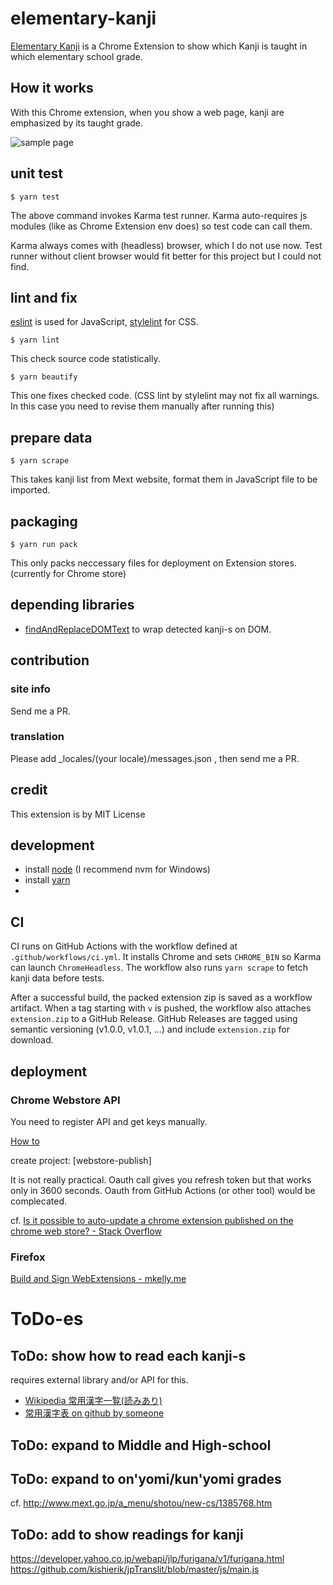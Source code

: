 # elementary-kanji

[Elementary Kanji]() is a Chrome Extension to show which Kanji is taught in which elementary school grade.

## How it works

With this Chrome extension, when you show a web page, kanji are emphasized by its taught grade.

![sample page](screenshots/download_blocked.png)

## unit test

~~~
$ yarn test
~~~

The above command invokes Karma test runner. Karma auto-requires js modules (like as Chrome Extension env does) so test code can call them.

Karma always comes with (headless) browser, which I do not use now. Test runner without client browser would fit better for this project but I could not find.

## lint and fix

[eslint](https://eslint.org/) is used for JavaScript, [stylelint](https://stylelint.io/) for CSS.

~~~
$ yarn lint
~~~

This check source code statistically.

~~~
$ yarn beautify
~~~

This one fixes checked code. (CSS lint by stylelint may not fix all warnings. In this case you need to revise them manually after running this)

## prepare data

~~~
$ yarn scrape
~~~

This takes kanji list from Mext website, format them in JavaScript file to be imported.

## packaging

~~~
$ yarn run pack
~~~

This only packs neccessary files for deployment on Extension stores. (currently for Chrome store)

## depending libraries

  * [findAndReplaceDOMText](https://github.com/padolsey/findAndReplaceDOMText) to wrap detected kanji-s on DOM.

## contribution

### site info

Send me a PR.

### translation

Please add _locales/(your locale)/messages.json , then send me a PR.

## credit

This extension is by MIT License

## development

  * install [node](https://nodejs.org/en/)  (I recommend nvm for Windows)
  * install [yarn](https://yarnpkg.com/)
  * 


## CI

CI runs on GitHub Actions with the workflow defined at `.github/workflows/ci.yml`.
It installs Chrome and sets `CHROME_BIN` so Karma can launch `ChromeHeadless`.
The workflow also runs `yarn scrape` to fetch kanji data before tests.

After a successful build, the packed extension zip is saved as a workflow artifact.
When a tag starting with `v` is pushed, the workflow also attaches `extension.zip` to a GitHub Release.
GitHub Releases are tagged using semantic versioning (v1.0.0, v1.0.1, ...) and include `extension.zip` for download.

## deployment

### Chrome Webstore API

You need to register API and get keys manually.

[How to](https://github.com/DrewML/chrome-webstore-upload/blob/master/How%20to%20generate%20Google%20API%20keys.md)

create project: [webstore-publish]

It is not really practical. Oauth call gives you refresh token but that works only in 3600 seconds. Oauth from GitHub Actions (or other tool) would be complecated.

cf. [Is it possible to auto\-update a chrome extension published on the chrome web store? \- Stack Overflow](https://stackoverflow.com/questions/13139627/is-it-possible-to-auto-update-a-chrome-extension-published-on-the-chrome-web-sto/26754858)

### Firefox

[Build and Sign WebExtensions - mkelly\.me](http://www.mkelly.me/blog/build-and-sign-webextensions-with-circleci/)



# ToDo-es

## ToDo: show how to read each kanji-s

requires external library and/or API for this.

 * [Wikipedia 常用漢字一覧(読みあり)](https://ja.wikipedia.org/wiki/%E5%B8%B8%E7%94%A8%E6%BC%A2%E5%AD%97%E4%B8%80%E8%A6%A7)
 * [常用漢字表 on github by someone](https://github.com/cjkvi/cjkvi-tables)

## ToDo: expand to Middle and High-school

## ToDo: expand to on'yomi/kun'yomi grades

  cf. http://www.mext.go.jp/a_menu/shotou/new-cs/1385768.htm

## ToDo: add to show readings for kanji

  https://developer.yahoo.co.jp/webapi/jlp/furigana/v1/furigana.html
  https://github.com/kishierik/jpTranslit/blob/master/js/main.js


